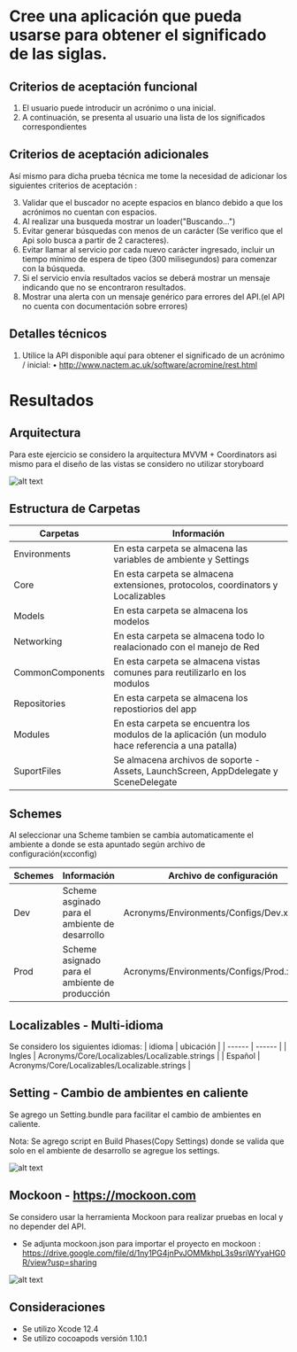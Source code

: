 # Cree una aplicación que pueda usarse para obtener el significado de las siglas.

## Criterios de aceptación funcional
1. El usuario puede introducir un acrónimo o una inicial.
2. A continuación, se presenta al usuario una lista de los significados correspondientes
## Criterios de aceptación adicionales
Así mismo  para dicha prueba técnica me tome la necesidad de adicionar los siguientes criterios de aceptación :

3. Validar que el buscador no acepte espacios en blanco debido a que los acrónimos no cuentan con espacios.
4. Al realizar una busqueda mostrar un loader("Buscando...")
5. Evitar generar búsquedas con menos de un carácter  (Se verifico que el Api solo busca a partir de 2 caracteres).
6. Evitar llamar al servicio por cada nuevo carácter ingresado, incluir un tiempo mínimo de espera de tipeo (300 milisegundos) para comenzar con la búsqueda.
8. Si el servicio envía resultados vacíos se deberá mostrar un mensaje indicando que no se encontraron resultados.
9. Mostrar una alerta con un mensaje genérico para errores del API.(el API no cuenta con documentación sobre errores)

## Detalles técnicos
1. Utilice la API disponible aquí para obtener el significado de un acrónimo / inicial: • http://www.nactem.ac.uk/software/acromine/rest.html

# Resultados
## Arquitectura
Para este ejercicio se considero la arquitectura MVVM + Coordinators asi mismo para el diseño de las vistas se considero no utilizar storyboard 

![alt text](https://assets.website-files.com/5e305a6cb7083222527a89cc/5e3adace3eccb56cfcce6e42_1*dVJv23ChJixjayLKzL9HRg.png)
## Estructura de Carpetas

| Carpetas | Información |
| ------ | ------ |
| Environments | En esta carpeta se almacena las variables de ambiente y Settings |
| Core | En esta carpeta se almacena extensiones, protocolos, coordinators y Localizables  |
| Models |  En esta carpeta se almacena los modelos |
| Networking | En esta carpeta se almacena todo lo realacionado con el manejo de Red |
| CommonComponents |  En esta carpeta se almacena vistas comunes para reutilizarlo en los modulos |
| Repositories | En esta carpeta se almacena los repostiorios del app |
| Modules | En esta carpeta se encuentra los modulos de la aplicación (un modulo hace referencia a una patalla) |
| SuportFiles |  Se almacena archivos de soporte - Assets, LaunchScreen, AppDdelegate y SceneDelegate |

## Schemes
Al seleccionar una Scheme tambien se cambia automaticamente el ambiente a donde se esta apuntado según archivo de configuración(xcconfig)

| Schemes | Información |  Archivo de configuración |
| ------ | ------ | ------ |
| Dev | Scheme asginado para el ambiente de desarrollo | Acronyms/Environments/Configs/Dev.xcconfig |
| Prod | Scheme asignado para el ambiente de producción | Acronyms/Environments/Configs/Prod.xcconfig |

## Localizables - Multi-idioma
Se considero los siguientes idiomas:
| idioma | ubicación |
| ------ | ------ |
| Ingles | Acronyms/Core/Localizables/Localizable.strings |
| Español | Acronyms/Core/Localizables/Localizable.strings |

## Setting - Cambio de ambientes en caliente
Se agrego un Setting.bundle para facilitar el cambio de ambientes en caliente.

Nota: Se agrego script en Build Phases(Copy Settings) donde se valida que solo en el ambiente de desarrollo se agregue los settings.

![alt text](https://media.giphy.com/media/f2wnWy9Pu7hkSabHjP/giphy.gif)


## Mockoon - https://mockoon.com
Se considero usar la herramienta Mockoon para realizar pruebas en local y no depender del API.

- Se adjunta mockoon.json para importar el proyecto en mockoon : https://drive.google.com/file/d/1ny1PG4jnPvJOMMkhpL3s9sriWYyaHG0R/view?usp=sharing

![alt text](https://media.giphy.com/media/Zh0luKb7seLQxR96H1/giphy.gif)

## Consideraciones
- Se utilizo Xcode 12.4
- Se utilizo cocoapods versión 1.10.1
